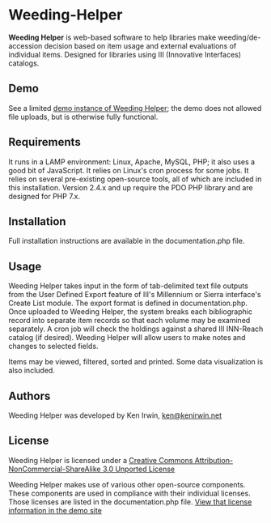 # Weeding-Helper

**Weeding Helper** is web-based software to help libraries make 
weeding/de-accession decision based on item usage and external evaluations of 
individual items. Designed for libraries using III (Innovative Interfaces) 
catalogs.

## Demo

See a limited [demo instance of Weeding Helper](http://www6.wittenberg.edu/lib/iii/weed/demo/); the demo does not allowed file uploads, but is otherwise fully functional. 

## Requirements

It runs in a LAMP environment: Linux, Apache, MySQL, PHP; it also uses a good 
bit of JavaScript. It relies on Linux's cron process for some jobs. It relies 
on several pre-existing open-source tools, all of which are included in this 
installation. Version 2.4.x and up require the PDO PHP library and are 
designed for PHP 7.x. 

## Installation

Full installation instructions are available in the documentation.php file. 

## Usage

Weeding Helper takes input in the form of tab-delimited text file outputs from
the User Defined Export feature of III's Millennium or Sierra interface's 
Create List module. The export format is defined in documentation.php. Once 
uploaded to Weeding Helper, the system breaks each bibliographic record into 
separate item records so that each volume may be examined separately. A cron 
job will check the holdings against a shared III INN-Reach catalog (if 
desired). Weeding Helper will allow users to make notes and changes to 
selected fields.

Items may be viewed, filtered, sorted and printed. Some data visualization is 
also included. 

## Authors

Weeding Helper was developed by Ken Irwin, ken@kenirwin.net

## License

Weeding Helper is licensed under a 
[Creative Commons Attribution-NonCommercial-ShareAlike 3.0 Unported License](http://creativecommons.org/licenses/by-nc-sa/3.0/deed.en_US)

Weeding Helper makes use of various other open-source components.
These components are used in compliance with their individual licenses.
Those licenses are listed in the documentation.php file.
[View that license information in the demo site](www6.wittenberg.edu/weed/documentation.php#open_source)
